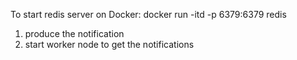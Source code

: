 
To start redis server on Docker:
docker run -itd -p 6379:6379 redis

1) produce the notification
2) start worker node to get the notifications
